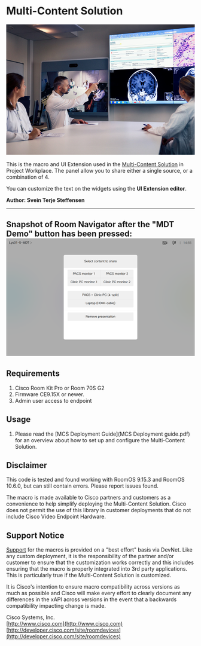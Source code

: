 # Multi-Content Solution

![Use case illustration](doctors.jpg)

This is the macro and UI Extension used in the [Multi-Content Solution](https://projectworkplace.cisco.com/workspaces/special-purpose-rooms/multi-content/multi-content) in Project Workplace.
The panel allow you to share either a single source, or a combination of 4.

You can customize the text on the widgets using the __UI Extension editor__.

**Author: Svein Terje Steffensen**

---
Snapshot of Room Navigator after the "MDT Demo" button has been pressed:
![Room Navigator Screenshot](MDTDemoPanel.png)
---


## Requirements
1. Cisco Room Kit Pro or Room 70S G2
2. Firmware CE9.15X or newer.
3. Admin user access to endpoint

## Usage
1. Please read the [MCS Deployment Guide](MCS Deployment guide.pdf) for an overview about how to set up and configure the Multi-Content Solution.


## Disclaimer
This code is tested and found working with RoomOS 9.15.3 and RoomOS 10.6.0, but can still contain errors. Please report issues found.

The macro is made available to Cisco partners and customers as a convenience to help simplify deploying the Multi-Content Solution. Cisco does not permit the use of this library in customer deployments that do not include Cisco Video Endpoint Hardware.

## Support Notice
[Support](http://developer.cisco.com/site/devnet/support) for the macros is provided on a "best effort" basis via DevNet. Like any custom deployment, it is the responsibility of the partner and/or customer to ensure that the customization works correctly and this includes ensuring that the macro is properly integrated into 3rd party applications. This is particularly true if the  Multi-Content Solution is customized.

It is Cisco's intention to ensure macro compatibility across versions as much as possible and Cisco will make every effort to clearly document any differences in the xAPI across versions in the event that a backwards compatibility impacting change is made.

Cisco Systems, Inc.<br>
[http://www.cisco.com](http://www.cisco.com)<br>
[http://developer.cisco.com/site/roomdevices](http://developer.cisco.com/site/roomdevices)